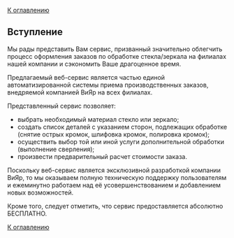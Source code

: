 [К оглавлению](/service/doc/?cid=steklo)
## Вступление

Мы рады представить Вам сервис, призванный значительно облегчить процесс оформления заказов по обработке стекла/зеркала на филиалах нашей компании и сэкономить Ваше драгоценное время.

Предлагаемый веб-сервис является частью единой автоматизированной системы приема производственных заказов, внедряемой компанией ВиЯр на всех филиалах.

Представленный сервис позволяет:

+ выбрать необходимый материал стекло или зеркало;
+ создать список деталей с указанием сторон, подлежащих обработке (снятие острых кромок, шлифовка кромок, полировка кромок);
+ осуществить выбор той или иной услуги дополнительной обработки (выполнение сверления);
+ произвести предварительный расчет стоимости заказа.

Поскольку веб-сервис является эксклюзивной разработкой компании ВиЯр, то мы оказываем полную техническую поддержку пользователям и ежеминутно работаем над её усовершенствованием и добавлением новых возможностей.

Кроме того, следует отметить, что сервис предоставляется абсолютно БЕСПЛАТНО.

[К оглавлению](/service/doc/?cid=steklo)